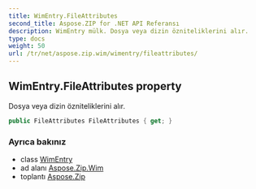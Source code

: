 ```yaml
---
title: WimEntry.FileAttributes
second_title: Aspose.ZIP for .NET API Referansı
description: WimEntry mülk. Dosya veya dizin özniteliklerini alır.
type: docs
weight: 50
url: /tr/net/aspose.zip.wim/wimentry/fileattributes/
---
```

## WimEntry.FileAttributes property

Dosya veya dizin özniteliklerini alır.

```csharp
public FileAttributes FileAttributes { get; }
```

### Ayrıca bakınız

* class [WimEntry](../)
* ad alanı [Aspose.Zip.Wim](../../wimentry/)
* toplantı [Aspose.Zip](../../../)


